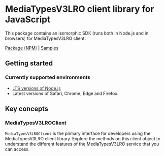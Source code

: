 # MediaTypesV3LRO client library for JavaScript

This package contains an isomorphic SDK (runs both in Node.js and in browsers) for MediaTypesV3LRO client.



[Package (NPM)](https://www.npmjs.com/package/media-types-v3-lro-client) |
[Samples](https://github.com/Azure-Samples/azure-samples-js-management)

## Getting started

### Currently supported environments

- [LTS versions of Node.js](https://nodejs.org/about/releases/)
- Latest versions of Safari, Chrome, Edge and Firefox.




## Key concepts

### MediaTypesV3LROClient

`MediaTypesV3LROClient` is the primary interface for developers using the MediaTypesV3LRO client library. Explore the methods on this client object to understand the different features of the MediaTypesV3LRO service that you can access.

